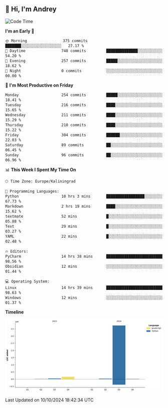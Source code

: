 ## 👋 Hi, I'm Andrey

<!--START_SECTION:waka-->
![Code Time](http://img.shields.io/badge/Code%20Time-494%20hrs%2050%20mins-blue)

**I'm an Early 🐤** 

```text
🌞 Morning                375 commits         ███████░░░░░░░░░░░░░░░░░░   27.17 % 
🌆 Daytime                748 commits         ██████████████░░░░░░░░░░░   54.20 % 
🌃 Evening                257 commits         █████░░░░░░░░░░░░░░░░░░░░   18.62 % 
🌙 Night                  0 commits           ░░░░░░░░░░░░░░░░░░░░░░░░░   00.00 % 
```
📅 **I'm Most Productive on Friday** 

```text
Monday                   254 commits         █████░░░░░░░░░░░░░░░░░░░░   18.41 % 
Tuesday                  216 commits         ████░░░░░░░░░░░░░░░░░░░░░   15.65 % 
Wednesday                211 commits         ████░░░░░░░░░░░░░░░░░░░░░   15.29 % 
Thursday                 210 commits         ████░░░░░░░░░░░░░░░░░░░░░   15.22 % 
Friday                   304 commits         ██████░░░░░░░░░░░░░░░░░░░   22.03 % 
Saturday                 89 commits          ██░░░░░░░░░░░░░░░░░░░░░░░   06.45 % 
Sunday                   96 commits          ██░░░░░░░░░░░░░░░░░░░░░░░   06.96 % 
```


📊 **This Week I Spent My Time On** 

```text
🕑︎ Time Zone: Europe/Kaliningrad

💬 Programming Languages: 
Python                   10 hrs 3 mins       █████████████████░░░░░░░░   67.73 % 
Markdown                 2 hrs 19 mins       ████░░░░░░░░░░░░░░░░░░░░░   15.62 % 
textmate                 52 mins             █░░░░░░░░░░░░░░░░░░░░░░░░   05.88 % 
Text                     29 mins             █░░░░░░░░░░░░░░░░░░░░░░░░   03.27 % 
YAML                     22 mins             █░░░░░░░░░░░░░░░░░░░░░░░░   02.48 % 

🔥 Editors: 
PyCharm                  14 hrs 38 mins      █████████████████████████   98.56 % 
Obsidian                 12 mins             ░░░░░░░░░░░░░░░░░░░░░░░░░   01.44 % 

💻 Operating System: 
Linux                    14 hrs 39 mins      █████████████████████████   98.63 % 
Windows                  12 mins             ░░░░░░░░░░░░░░░░░░░░░░░░░   01.37 % 
```

**Timeline**

![Lines of Code chart](https://raw.githubusercontent.com/Mist3s/Mist3s/main/assets/bar_graph.png)


 Last Updated on 10/10/2024 18:42:34 UTC
<!--END_SECTION:waka-->

